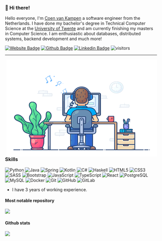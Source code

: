 ### 👋 Hi there!

Hello everyone, I'm [Coen van Kampen](https://coenvk.github.io/) a software engineer from the Netherlands. I have done my bachelor's degree in Technical Computer Science at the [University of Twente](https://www.utwente.nl/) and am currently finishing my masters in Computer Science. I am enthusiastic about databases, distributed systems, backend development and much more!

[![Website Badge](https://img.shields.io/badge/-@coenvk-blue?style=flat-square&color=18d26e&link=https://coenvk.github.io/)](https://coenvk.github.io/)
[![Github Badge](https://img.shields.io/badge/-coenvk-blue?style=flat-square&color=black&logo=Github&logoColor=white&link=https://github.com/coenvk/coenvk/)](https://github.com/coenvk/coenvk/)
[![Linkedin Badge](https://img.shields.io/badge/-coenvankampen-blue?style=flat-square&logo=Linkedin&logoColor=white&link=https://www.linkedin.com/in/coen-van-kampen-5199261a5/)](https://www.linkedin.com/in/coen-van-kampen-5199261a5/)
![visitors](https://visitor-badge-reloaded.herokuapp.com/badge?page_id=coenvk.coenvk&style=flat-square)

---

<!--
**coenvk/coenvk** is a ✨ _special_ ✨ repository because its `README.md` (this file) appears on your GitHub profile.

Here are some ideas to get you started:

- 🔭 I’m currently working on ...
- 🌱 I’m currently learning ...
- 👯 I’m looking to collaborate on ...
- 🤔 I’m looking for help with ...
- 💬 Ask me about ...
- 📫 How to reach me: ...
- 😄 Pronouns: ...
- ⚡ Fun fact: ...
-->

<img align="right" alt="GIF" src="https://github.com/coenvk/coenvk/blob/main/code.gif?raw=true" width="500" height="320" />

### Skills

![Python](https://img.shields.io/badge/-Python-ffd343?style=flat-square&logo=Python)
![Java](https://img.shields.io/badge/-Java-cc3333?style=flat-square&logo=java)
![Spring](https://img.shields.io/badge/-Spring-1b1f23?style=flat-square&logo=spring)
![Kotlin](https://img.shields.io/badge/-Kotlin-fd6347?style=flat-square&logo=kotlin)
![C#](https://img.shields.io/badge/-C%23-00599C?style=flat-square&logo=csharp)
![Haskell](https://img.shields.io/badge/-Haskell-9e358f?style=flat-square&logo=haskell)
![HTML5](https://img.shields.io/badge/-HTML5-E34F26?style=flat-square&logo=html5&logoColor=white)
![CSS3](https://img.shields.io/badge/-CSS3-1572B6?style=flat-square&logo=css3)
![SASS](https://img.shields.io/badge/-SASS-bf4080?style=flat-square&logo=sass)
![Bootstrap](https://img.shields.io/badge/-Bootstrap-563D7C?style=flat-square&logo=bootstrap)
![JavaScript](https://img.shields.io/badge/-JavaScript-black?style=flat-square&logo=javascript)
![TypeScript](https://img.shields.io/badge/-TypeScript-262626?style=flat-square&logo=typescript)
![React](https://img.shields.io/badge/-React-20232A?style=flat-square&logo=react)
![PostgreSQL](https://img.shields.io/badge/-PostgreSQL-26223A?style=flat-square&logo=postgresql)
![MySQL](https://img.shields.io/badge/-MySQL-white?style=flat-square&logo=mysql)
![Docker](https://img.shields.io/badge/-Docker-0b214a?style=flat-square&logo=docker)
![Git](https://img.shields.io/badge/-Git-black?style=flat-square&logo=git)
![GitHub](https://img.shields.io/badge/-GitHub-181717?style=flat-square&logo=github)
![GitLab](https://img.shields.io/badge/-GitLab-FCA121?style=flat-square&logo=gitlab)

* <p>I have 3 years of working experience.</p>

#### Most notable repository
<a href="https://github.com/coenvk/kotboy">
  <img src="https://github-readme-stats.vercel.app/api/pin/?username=coenvk&repo=kotboy" />
</a>

<p align="left">

#### Github stats
  
<img src="https://github-readme-stats.vercel.app/api?username=coenvk&count_private=true&show_icons=true&include_all_commits=true" />
  
</p>
